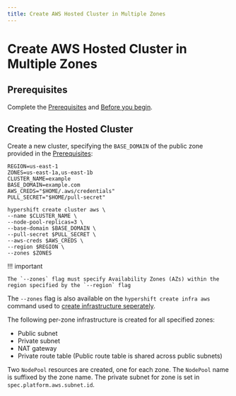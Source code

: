 ```yaml
---
title: Create AWS Hosted Cluster in Multiple Zones
---
```


# Create AWS Hosted Cluster in Multiple Zones

## Prerequisites

Complete the [Prerequisites](../../getting-started/#prerequisites) and [Before you begin](../../getting-started/#before-you-begin).

## Creating the Hosted Cluster

Create a new cluster, specifying the `BASE_DOMAIN` of the public zone provided in the
[Prerequisites](../../getting-started/#prerequisites):

```shell linenums="1"  hl_lines="15"
REGION=us-east-1
ZONES=us-east-1a,us-east-1b
CLUSTER_NAME=example
BASE_DOMAIN=example.com
AWS_CREDS="$HOME/.aws/credentials"
PULL_SECRET="$HOME/pull-secret"

hypershift create cluster aws \
--name $CLUSTER_NAME \
--node-pool-replicas=3 \
--base-domain $BASE_DOMAIN \
--pull-secret $PULL_SECRET \
--aws-creds $AWS_CREDS \
--region $REGION \
--zones $ZONES
```

!!! important

    The `--zones` flag must specify Availability Zones (AZs) within the region specified by the `--region` flag

The `--zones` flag is also available on the  `hypershift create infra aws` command used to [create infrastructure seperately](../create-infra-iam-separately/#creating-the-aws-infra).

The following per-zone infrastructure is created for all specified zones:

* Public subnet
* Private subnet
* NAT gateway
* Private route table (Public route table is shared across public subnets)

Two `NodePool` resources are created, one for each zone.  The `NodePool` name is suffixed by the zone name.  The private subnet for zone is set in `spec.platform.aws.subnet.id`.
